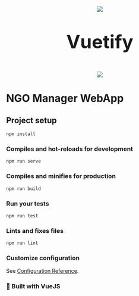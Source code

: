 <p align="center">
<img src="https://i.imgur.com/ki0rbrX.png">
</p>
<p align="center" style="font-size: 50px"><b>Vuetify</b></p>
<p align="center">
<img src="https://cdn.vuetifyjs.com/images/logos/vuetify-logo-300.png">
</p>


# NGO Manager WebApp 

## Project setup
```
npm install
```

### Compiles and hot-reloads for development
```
npm run serve
```

### Compiles and minifies for production
```
npm run build
```

### Run your tests
```
npm run test
```

### Lints and fixes files
```
npm run lint
```

### Customize configuration
See [Configuration Reference](https://cli.vuejs.org/config/).

### 🔨 Built with VueJS 
